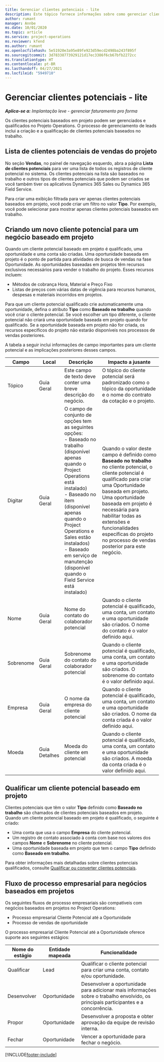 ```yaml
---
title: Gerenciar clientes potenciais - lite
description: Este tópico fornece informações sobre como gerenciar clientes potenciais baseados em projeto (pro).
author: rumant
manager: Annbe
ms.date: 10/01/2020
ms.topic: article
ms.service: project-operations
ms.reviewer: kfend
ms.author: rumant
ms.openlocfilehash: 5e51920e3a95e89fe923d59ecd2498ba243f895f
ms.sourcegitcommit: 3d78338773929121d17ec3386f6cb67bfb2272cc
ms.translationtype: HT
ms.contentlocale: pt-BR
ms.lasthandoff: 04/27/2021
ms.locfileid: "5949710"
---
```

# <a name="manage-leads---lite"></a>Gerenciar clientes potenciais - lite

_**Aplica-se a:** Implantação leve - gerenciar faturamento pro forma_

Os clientes potenciais baseados em projeto podem ser gerenciados e qualificados no Projeto Operations. O processo de gerenciamento de leads inclui a criação e a qualificação de clientes potenciais baseados no trabalho. 

## <a name="list-of-project-sales-leads"></a>Lista de clientes potenciais de vendas do projeto

No seção **Vendas**, no painel de navegação esquerdo, abra a página **Lista de clientes potenciais** para ver uma lista de todos os registros de cliente potencial no sistema. Os clientes potenciais na lista são baseados no trabalho e outros tipos de clientes potenciais que podem ser criados se você também tiver os aplicativos Dynamics 365 Sales ou Dynamics 365 Field Service.

Para criar uma exibição filtrada para ver apenas clientes potenciais baseados em projeto, você pode criar um filtro no valor **Tipo**. Por exemplo, você pode selecionar para mostrar apenas clientes potenciais baseados em trabalho.

## <a name="creating-a-new-lead-for-a-project-based-deal"></a>Criando um novo cliente potencial para um negócio baseado em projeto

Quando um cliente potencial baseado em projeto é qualificado, uma oportunidade e uma conta são criadas. Uma oportunidade baseada em projeto é o ponto de partida para atividades de busca de vendas na fase Oportunidade. As oportunidades baseadas em projetos têm recursos exclusivos necessários para vender o trabalho do projeto. Esses recursos incluem:

- Métodos de cobrança Hora, Material e Preço Fixo
- Listas de preços com várias datas de vigência para recursos humanos, despesas e materiais incorridos em projetos.

Para que um cliente potencial qualificado crie automaticamente uma oportunidade, defina o atributo **Tipo** como **Baseado no trabalho** quando você criar o cliente potencial. Se você escolher um tipo diferente, o cliente potencial não criará uma oportunidade baseada em projeto quando for qualificado. Se a oportunidade baseada em projeto não for criada, os recursos específicos do projeto não estarão disponíveis nos processos de vendas posteriores.

A tabela a seguir inclui informações de campo importantes para um cliente potencial e as implicações posteriores desses campos.

| **Campo** | **Local** | **Descrição** | **Impacto a jusante** |
| --- | --- | --- | --- |
| Tópico | Guia Geral | Este campo de texto deve conter uma breve descrição do negócio. | O tópico do cliente potencial será padronizado como o tópico da oportunidade e o nome do contrato da cotação e o projeto. |
| Digitar | Guia Geral | O campo de conjunto de opções tem as seguintes opções:</br>- Baseado no trabalho (disponível apenas quando o Project Operations está instalado)</br>- Baseado no item (disponível apenas quando o Project Operations e Sales estão instalados)</br>- Baseado em serviço de manutenção (disponível quando o Field Service está instalado) | Quando o valor deste campo é definido como **Baseado no trabalho** no cliente potencial, o cliente potencial é qualificado para criar uma Oportunidade baseada em projeto. Uma oportunidade baseada em projeto é necessária para habilitar todas as extensões e funcionalidades específicas do projeto no processo de vendas posterior para este negócio. |
| Nome | Guia Geral | Nome do contato do colaborador potencial | Quando o cliente potencial é qualificado, uma conta, um contato e uma oportunidade são criados. O nome do contato é o valor definido aqui. |
| Sobrenome | Guia Geral | Sobrenome do contato do colaborador potencial | Quando o cliente potencial é qualificado, uma conta, um contato e uma oportunidade são criados. O sobrenome do contato é o valor definido aqui. |
| Empresa | Guia Geral | O nome da empresa do cliente potencial | Quando o cliente potencial é qualificado, uma conta, um contato e uma oportunidade são criados. O nome da conta criada é o valor definido aqui. |
| Moeda | Guia Detalhes | Moeda do cliente em potencial | Quando o cliente potencial é qualificado, uma conta, um contato e uma oportunidade são criados. A moeda da conta criada é o valor definido aqui. |

## <a name="qualify-a-new-project-based-lead"></a>Qualificar um cliente potencial baseado em projeto

Clientes potenciais que têm o valor **Tipo** definido como **Baseado no trabalho** são chamados de clientes potenciais baseados em projeto. Quando um cliente potencial baseado em projeto é qualificado, o seguinte é criado:

- Uma conta que usa o campo **Empresa** do cliente potencial.
- Um registro de contato associado à conta com base nos valores dos campos **Nome** e **Sobrenome** no cliente potencial.
- Uma oportunidade baseada em projeto que tem o campo **Tipo** definido como **Baseado em trabalho**.

Para obter informações mais detalhadas sobre clientes potenciais qualificados, consulte [Qualificar ou converter clientes potenciais](/dynamics365/sales-enterprise/qualify-lead-convert-opportunity-sales).

## <a name="business-process-flow-for-project-based-deals"></a>Fluxo de processo empresarial para negócios baseados em projetos

Os seguintes fluxos de processo empresariais são compatíveis com negócios baseados em projetos no Project Operations:

- Processo empresarial Cliente Potencial até a Oportunidade
- Processo de vendas de oportunidade

O processo empresarial Cliente Potencial até a Oportunidade oferece suporte aos seguintes estágios:

| Nome do estágio | Entidade mapeada | Funcionalidade |
| --- | --- | --- |
| Qualificar | Lead | Qualificar o cliente potencial para criar uma conta, contato e/ou oportunidade. |
| Desenvolver | Oportunidade | Desenvolver a oportunidade para adicionar mais informações sobre o trabalho envolvido, os principais participantes e a concorrência. |
| Propor | Oportunidade | Desenvolver a proposta e obter aprovação da equipe de revisão interna. |
| Fechar | Oportunidade | Vencer a oportunidade para fechar o negócio. |


[!INCLUDE[footer-include](../../includes/footer-banner.md)]